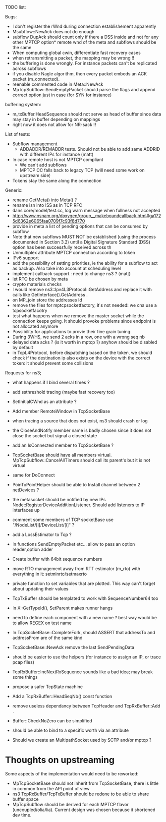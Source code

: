 TODO list:


Bugs:
* I don't register the rWnd during connection establishement apparently
* Msubflow::NewAck does not do enough 
* subflow DupAck should count only if there a DSS inside and not for any other MPTCP option* remote wnd of the meta and subflows should be the same
* When computing global cwin, differentiate  fast recovery cases
* when retransmitting a packet, the mapping may be wrong !!
* the buffering is done wrongly. For instance packets can't be replicated across subflows
* if you disable Nagle algorithm, then every packet embeds an ACK packet (m_connected).
* reenable commented code in Meta::NewAck
* MpTcpSubflow::SendEmptyPacket should parse the flags and append correct option just in case (for SYN for instance)


buffering system:
* m_txBuffer.HeadSequence should not serve as head of buffer since data may stay in buffer depending on mappings
* right now it does not allow for NR-sack !!

List of tests:
* Subflow management
	* ADDADDR/REMADDR tests. Should not be able to add same ADDRID with different IPs for instance (matt)
* In case remote host is not MPTCP compliant
	* We can't add subflows
	* MPTCP CC falls back to legacy TCP (will need some work on upstream side)
* Tokens stay the same along the connection



Generic:
* rename GetMeta() into Meta() ?
* rename isn into ISS as in TCP RFC
* dans core/model/test.cc, log warn message when fullness not accepted
* http://www.nsnam.org/doxygen/group__makeboundcallback.html#ga1725d6362e6065faa0709f7c93f8d770
* provide in meta a list of pending options that can be consumed by subflow
* Note that new subflows MUST NOT be established (using the process documented in Section 3.2) until a Digital Signature Standard (DSS) option has been successfully received across th
* Unmultiplex attribute MPTCP connection according to token
* IPv6 support
* add the possibility of setting priorities, ie the ability for a subflow to act as backup. Also take into account at scheduling level
* implement callback support : need to change ns3 ? (matt)
* let RTO be chosen by meta
* crypto materials checks
* I would remove ns3::Ipv4L3Protocol::GetAddress and replace it with calls like GetInterface().GetAddress .
* on MP_join store the addresses Id
* remove the files for mptcpsocketfactory, it's not needed: we cna use a tcpsocketfacotry
* test what happens when we remove the master socket while the connection keeps going. It should provoke problems since endpoint is not allocated anymore
* Possibility for applications to provie their fine grain tuning
* During 3WHS, we send 2 acks in a row, one with a wrong seq nb
* delayed data acks ? (is it worth in mptcp ?) anyhow should be disabled by default
* in TcpL4Protocol, before dispatching based on the token, we should check if the destination ip also exists on the device with the correct token: it should prevent some collisions

Requests for ns3;
* what happens if I bind several times ?
* add ssthreshold tracing (maybe fast recovery too)
* SetInitialCWnd as an attribute ?
* Add member RemoteWindow in TcpSocketBase
* when tracing a source that does not exist, ns3 should crash or log 
* the CloseAndNotify member name is badly chosen since it does not close the socket but signal a closed state
* add an IsConnected member to TcpSocketBase ?
* TcpSocketBase should have all members virtual. MpTcpSubflow::CancelAllTimers should call its parent's but it is not virtual
* same for DoConnect
* PoinToPointHelper should be able to Install channel between 2 netDevices ?
* the metasocket should be notified by new IPs Node::RegisterDeviceAdditionListener. Should add listeners to IP interfaces up
* comment some members of TCP socketBase
use "/NodeList/[i]/DeviceList/[i]" ?
* add a LossEstimator to Tcp ?
* In functions SendEmptyPacket etc... allow to pass an option reader,option adder
* Create buffer with 64bit sequence numbers
* move RTO management away from RTT estimator (m_rto) with everything in it: setminrto/setmaxrto
* private function to set variables that are plotted. This way can't forget about updating their values
* TcpTxBuffer should be templated to work with SequenceNumber64 too
* In X::GetTypeId(), SetParent<X> makes runner hangs
* need to define each component with a new name ? best way would be to allow REGEX on test name
* In TcpSocketBase::CompleteFork, should ASSERT that addressTo and addressFrom are of the same kind
* TcpSocketBase::NewAck remove the last SendPendingData
* should be easier to use the helpers (for instance to assign an IP, or trace pcap files)
* TcpRxBuffer::IncNextRxSequence sounds like a bad idea; may break some things
* propose a safer TcpState machine 
* Add a TcpRxBuffer::HeadSeqNb() const function
* remove useless dependancy between TcpHeader and TcpRxBuffer::Add .  
* Buffer::CheckNoZero can be simplified
* should be able to bind to a specific worth via an attribute 



* Should we create an MultipathSocket used by SCTP and/or mptcp ?


Thoughts on upstreaming
========
Some aspects of the implementation would need to be reworked:
- MpTcpSocketBase should not inherit from TcpSocketBase, there is little in common from the API point of view
- ns3 TcpRxBuffer/TcpTxBuffer should be redone to be able to share buffer space
- MpTcpSubflow should be derived for each MPTCP flavor (uncoupled/olia/lia). Current design was chosen because it shortened dev time.
